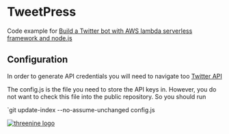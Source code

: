 # TweetPress 

Code example for [Build a Twitter bot with AWS lambda serverless framework and node.js]( https://garywoodfine.com/twitter-aws-lambda-bot/) 

## Configuration

In order to generate API credentials you will need to navigate too [Twitter API ](https://apps.twitter.com/app/new)

The config.js is the file you need to store the  API keys in. However,   you do not want to check this file into the public repository. So you should run

`git update-index --no-assume-unchanged config.js

[![threenine logo](https://threenine.co.uk/wp-content/uploads/2016/12/threenine_footer.png)](https://threenine.co.uk/)